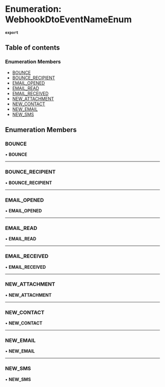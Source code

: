 # Enumeration: WebhookDtoEventNameEnum

**`export`**

## Table of contents

### Enumeration Members

- [BOUNCE](WebhookDtoEventNameEnum.md#bounce)
- [BOUNCE\_RECIPIENT](WebhookDtoEventNameEnum.md#bounce_recipient)
- [EMAIL\_OPENED](WebhookDtoEventNameEnum.md#email_opened)
- [EMAIL\_READ](WebhookDtoEventNameEnum.md#email_read)
- [EMAIL\_RECEIVED](WebhookDtoEventNameEnum.md#email_received)
- [NEW\_ATTACHMENT](WebhookDtoEventNameEnum.md#new_attachment)
- [NEW\_CONTACT](WebhookDtoEventNameEnum.md#new_contact)
- [NEW\_EMAIL](WebhookDtoEventNameEnum.md#new_email)
- [NEW\_SMS](WebhookDtoEventNameEnum.md#new_sms)

## Enumeration Members

### <a id="bounce" name="bounce"></a> BOUNCE

• **BOUNCE**

___

### <a id="bounce_recipient" name="bounce_recipient"></a> BOUNCE\_RECIPIENT

• **BOUNCE\_RECIPIENT**

___

### <a id="email_opened" name="email_opened"></a> EMAIL\_OPENED

• **EMAIL\_OPENED**

___

### <a id="email_read" name="email_read"></a> EMAIL\_READ

• **EMAIL\_READ**

___

### <a id="email_received" name="email_received"></a> EMAIL\_RECEIVED

• **EMAIL\_RECEIVED**

___

### <a id="new_attachment" name="new_attachment"></a> NEW\_ATTACHMENT

• **NEW\_ATTACHMENT**

___

### <a id="new_contact" name="new_contact"></a> NEW\_CONTACT

• **NEW\_CONTACT**

___

### <a id="new_email" name="new_email"></a> NEW\_EMAIL

• **NEW\_EMAIL**

___

### <a id="new_sms" name="new_sms"></a> NEW\_SMS

• **NEW\_SMS**
